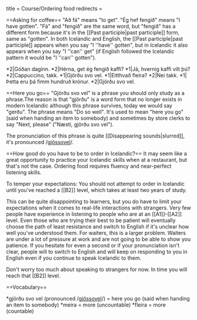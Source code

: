 title = Course/Ordering food
redirects =
>>>>

==Asking for coffee==
"Að fá" means "to get". "Ég hef fengið" means "I have gotten". "Fá" and "fengið" are the same word, but "fengið" has a different form because it's in the [[Past participle|past participle]] form, same as "gotten". In both Icelandic and English, the [[Past participle|past participle]] appears when you say "I ''have'' gotten", but in Icelandic it also appears when you say "I ''can'' get" (if English followed the Icelandic pattern it would be "I ''can'' gotten").      


*2|Góðan daginn.
*2|Hérna, get ég fengið kaffi?
*1|Já, hvernig kaffi vilt þú?
*2|Cappuccino, takk.
*1|Gjörðu svo vel.
*1|Eitthvað fleira?
*2|Nei takk.
*1|Þetta eru þá fimm hundruð krónur.
*2|Gjörðu svo vel.

==Here you go==
"Gjörðu svo vel" is a phrase you should only study as a phrase.<ref>The reason is that "gjörðu" is a word form that no longer exists in modern Icelandic although this phrase survives, today we would say "gerðu". The phrase means "Do so well".</ref> It's used to mean "here you go" (said when handing an item to somebody) and sometimes by store clerks to say "Next, please" ("Næsti, gjörðu svo vel"). 

The pronunciation of this phrase is quite [[Disappearing sounds|slurred]], it's pronounced /<u>gjössovel</u>/. 

==How good do you have to be to order in Icelandic?==
It may seem like a great opportunity to practice your Icelandic skills when at a restaurant, but that's not the case. Ordering food requires fluency and near-perfect listening skills.

To temper your expectations: You should not attempt to order in Icelandic until you've reached a [[B2]] level, which takes at least two years of study.

This can be quite disappointing to learners, but you do have to limit your expectations when it comes to real-life interactions with strangers. Very few people have experience in listening to people who are at an [[A1]]–[[A2]] level. Even those who are trying their best to be patient will eventually choose the path of least resistance and switch to English if it's unclear how well you've understood them. For waiters, this is a larger problem. Waiters are under a lot of pressure at work and are not going to be able to show you patience. If you hesitate for even a second or if your pronunciation isn't clear, people will to switch to English and will keep on responding to you in English even if you continue to speak Icelandic to them.

Don't worry too much about speaking to strangers for now. In time you will reach that [[B2]] level.

==Vocabulary==

*gjörðu svo vel (pronounced /<u>gjössovel</u>/) = here you go (said when handing an item to somebody)
*meira = more (uncountable)
*fleira = more (countable)
<references />